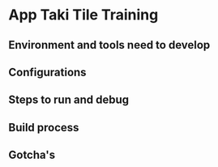 # App Taki Tile Training

## Environment and tools need to develop

## Configurations

## Steps to run and debug

## Build process

## Gotcha's

